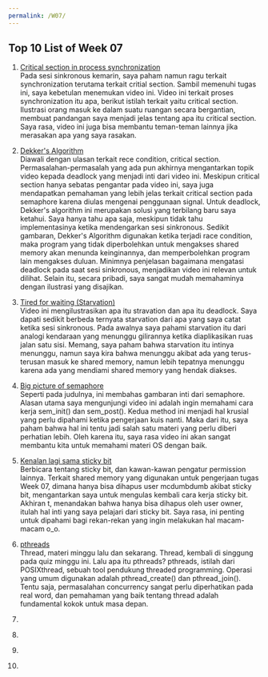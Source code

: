 ```yaml
---
permalink: /W07/
---
```


## Top 10 List of Week 07

1. [Critical section in process synchronization](https://www.youtube.com/watch?v=eKKc0d7kzww)<br/>
Pada sesi sinkronous kemarin, saya paham namun ragu terkait synchronization terutama terkait critial section. Sambil memenuhi tugas ini, saya kebetulan menemukan video ini. Video ini terkait proses synchronization itu apa, berikut istilah terkait yaitu critical section. Ilustrasi orang masuk ke dalam suatu ruangan secara bergantian, membuat pandangan saya menjadi jelas tentang apa itu critical section. Saya rasa, video ini juga bisa membantu teman-teman lainnya jika merasakan apa yang saya rasakan.

2. [Dekker's Algorithm](https://www.youtube.com/watch?v=MqnpIwN7dz0)<br/>
Diawali dengan ulasan terkait rece condition, critical section. Permasalahan-permasalah yang ada pun akhirnya mengantarkan topik video kepada deadlock yang menjadi inti dari video ini. Meskipun critical section hanya sebatas pengantar pada video ini, saya juga mendapatkan pemahaman yang lebih jelas terkait critical section pada semaphore karena diulas mengenai penggunaan signal. Untuk deadlock, Dekker's algorithm ini merupakan solusi yang terbilang baru saya ketahui. Saya hanya tahu apa saja, meskipun tidak tahu implementasinya ketika mendengarkan sesi sinkronous. Sedikit gambaran, Dekker's Algorithm digunakan ketika terjadi race condition, maka program yang tidak diperbolehkan untuk mengakses shared memory akan menunda keinginannya, dan memperbolehkan program lain mengakses duluan. Minimnya penjelasan bagaimana mengatasi deadlock pada saat sesi sinkronous, menjadikan video ini relevan untuk dilihat. Selain itu, secara pribadi, saya sangat mudah memahaminya dengan ilustrasi yang disajikan. 

3. [Tired for waiting (Starvation)](youtube.com/watch?v=N2VECl8F_Pc)<br/> 
Video ini mengilustrasikan apa itu stravation dan apa itu deadlock. Saya dapati sedikit berbeda ternyata starvation dari apa yang saya catat ketika sesi sinkronous. Pada awalnya saya pahami starvation itu dari analogi kendaraan yang menunggu gilirannya ketika diaplikasikan ruas jalan satu sisi. Memang, saya paham bahwa starvation itu intinya menunggu, namun saya kira bahwa menunggu akibat ada yang terus-terusan masuk ke shared memory, namun lebih tepatnya menunggu karena ada yang mendiami shared memory yang hendak diakses.

4. [Big picture of semaphore](https://www.youtube.com/watch?v=ukM_zzrIeXs)<br/>
Seperti pada judulnya, ini membahas gambaran inti dari semaphore. Alasan utama saya mengunjungi video ini adalah ingin memahami cara kerja sem_init() dan sem_post(). Kedua method ini menjadi hal krusial yang perlu dipahami ketika pengerjaan kuis nanti. Maka dari itu, saya paham bahwa hal ini tentu jadi salah satu materi yang perlu diberi perhatian lebih. Oleh karena itu, saya rasa video ini akan sangat membantu kita untuk memahami materi OS dengan baik.

5. [Kenalan lagi sama sticky bit](https://www.youtube.com/watch?v=2gHp_CgUets)<br/>
Berbicara tentang sticky bit, dan kawan-kawan pengatur permission lainnya. Terkait shared memory yang digunakan untuk pengerjaan tugas Week 07, dimana hanya bisa dihapus user mcdumbdumb akibat sticky bit, mengantarkan saya untuk mengulas kembali cara kerja sticky bit. Akhiran t, menandakan bahwa hanya bisa dihapus oleh user owner, itulah hal inti yang saya pelajari dari sticky bit. Saya rasa, ini penting untuk dipahami bagi rekan-rekan yang ingin melakukan hal macam-macam o_o.

6. [pthreads](https://www.youtube.com/watch?v=uA8X5zNOGw8)<br/>
Thread, materi minggu lalu dan sekarang. Thread, kembali di singgung pada quiz minggu ini. Lalu apa itu pthreads? pthreads, istilah dari POSIXthread, sebuah tool pendukung threaded programming. Operasi yang umum digunakan adalah pthread_create() dan pthread_join(). Tentu saja, permasalahan concurrency sangat perlu diperhatikan pada real word, dan pemahaman yang baik tentang thread adalah fundamental kokok untuk masa depan.

7. []()<br/>

8. []()<br/>

9. []()<br/>

10. []()<br/>
